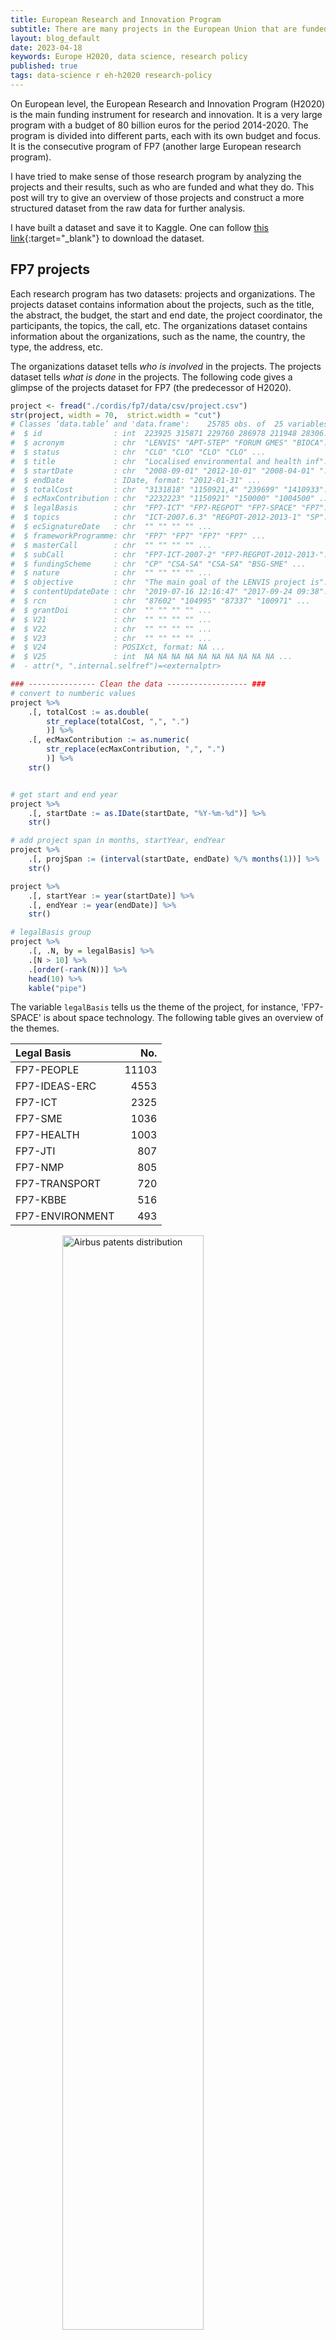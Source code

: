 ```yaml
---
title: European Research and Innovation Program
subtitle: There are many projects in the European Union that are funded by the European Research and Innovation Programme. To make sense of those projects and their results, we have to do lots of data processing and analysis. 
layout: blog_default
date: 2023-04-18
keywords: Europe H2020, data science, research policy
published: true
tags: data-science r eh-h2020 research-policy
---
```


On European level, the European Research and Innovation Program (H2020) is the main funding instrument for research and innovation. It is a very large program with a budget of 80 billion euros for the period 2014-2020. The program is divided into different parts, each with its own budget and focus. It is the consecutive program of FP7 (another large European research program). 

I have tried to make sense of those research program by analyzing the projects and their results, such as who are funded and what they do. This post will try to give an overview of those projects and construct a more structured dataset from the raw data for further analysis.


I have built a dataset and save it to Kaggle. One can follow [this link](https://www.kaggle.com/datasets/oceanumeric/cordis){:target="_blank"} to download the dataset. 


## FP7 projects

Each research program has two datasets: projects and organizations. The projects dataset contains information about the projects, such as the title, the abstract, the budget, the start and end date, the project coordinator, the participants, the topics, the call, etc. The organizations dataset contains information about the organizations, such as the name, the country, the type, the address, etc.

The organizations dataset tells _who is involved_ in the projects. The projects dataset tells _what is done_ in the projects. The following code gives a glimpse of the projects dataset for FP7 (the predecessor of H2020).

```R
project <- fread("./cordis/fp7/data/csv/project.csv")
str(project, width = 70,  strict.width = "cut")
# Classes ‘data.table’ and 'data.frame':	25785 obs. of  25 variables:
#  $ id                : int  223925 315871 229760 286978 211948 28306..
#  $ acronym           : chr  "LENVIS" "APT-STEP" "FORUM GMES" "BIOCA"..
#  $ status            : chr  "CLO" "CLO" "CLO" "CLO" ...
#  $ title             : chr  "Localised environmental and health inf"..
#  $ startDate         : chr  "2008-09-01" "2012-10-01" "2008-04-01" "..
#  $ endDate           : IDate, format: "2012-01-31" ...
#  $ totalCost         : chr  "3131818" "1150921,4" "239699" "1410933"..
#  $ ecMaxContribution : chr  "2232223" "1150921" "150000" "1004500" ...
#  $ legalBasis        : chr  "FP7-ICT" "FP7-REGPOT" "FP7-SPACE" "FP7"..
#  $ topics            : chr  "ICT-2007.6.3" "REGPOT-2012-2013-1" "SP"..
#  $ ecSignatureDate   : chr  "" "" "" "" ...
#  $ frameworkProgramme: chr  "FP7" "FP7" "FP7" "FP7" ...
#  $ masterCall        : chr  "" "" "" "" ...
#  $ subCall           : chr  "FP7-ICT-2007-2" "FP7-REGPOT-2012-2013-"..
#  $ fundingScheme     : chr  "CP" "CSA-SA" "CSA-SA" "BSG-SME" ...
#  $ nature            : chr  "" "" "" "" ...
#  $ objective         : chr  "The main goal of the LENVIS project is"..
#  $ contentUpdateDate : chr  "2019-07-16 12:16:47" "2017-09-24 09:38"..
#  $ rcn               : chr  "87602" "104995" "87337" "100971" ...
#  $ grantDoi          : chr  "" "" "" "" ...
#  $ V21               : chr  "" "" "" "" ...
#  $ V22               : chr  "" "" "" "" ...
#  $ V23               : chr  "" "" "" "" ...
#  $ V24               : POSIXct, format: NA ...
#  $ V25               : int  NA NA NA NA NA NA NA NA NA NA ...
#  - attr(*, ".internal.selfref")=<externalptr> 

### --------------- Clean the data ------------------ ###
# convert to numberic values 
project %>%
    .[, totalCost := as.double(
        str_replace(totalCost, ",", ".")
        )] %>%
    .[, ecMaxContribution := as.numeric(
        str_replace(ecMaxContribution, ",", ".")
        )] %>%
    str()


# get start and end year
project %>%
    .[, startDate := as.IDate(startDate, "%Y-%m-%d")] %>%
    str()

# add project span in months, startYear, endYear
project %>%
    .[, projSpan := (interval(startDate, endDate) %/% months(1))] %>%
    str()

project %>%
    .[, startYear := year(startDate)] %>%
    .[, endYear := year(endDate)] %>%
    str()

# legalBasis group
project %>%
    .[, .N, by = legalBasis] %>%
    .[N > 10] %>%
    .[order(-rank(N))] %>%
    head(10) %>%
    kable("pipe")
```

The variable `legalBasis` tells us the theme of the project, for instance, 'FP7-SPACE' is about space technology. The following table gives an overview of the themes.

<div class="table-figure-wrapper" markdown="block">

|Legal Basis      | No.|
|:---------------|-----:|
|FP7-PEOPLE      | 11103|
|FP7-IDEAS-ERC   |  4553|
|FP7-ICT         |  2325|
|FP7-SME         |  1036|
|FP7-HEALTH      |  1003|
|FP7-JTI         |   807|
|FP7-NMP         |   805|
|FP7-TRANSPORT   |   720|
|FP7-KBBE        |   516|
|FP7-ENVIRONMENT |   493|

<div class='sub-figure'>
    <img src="/images/blog/fp7-contributions.png"
         alt="Airbus patents distribution" class="zoom-img"
         style="width: 67%; display: block; margin: 0 auto;"/>
</div>

<div class='caption'>
        <span class='caption-label'>Figure 1.</span> The table gives the top 10 themes in terms of number of projects and the figure gives the distribution of the projects in terms of grant amount (in million euros). You can zoom in the figure by clicking on it.
</div>
</div>

The above table shows that the most popular theme is FP7-PEOPLE, which is about creating a more human society. The second most popular theme is FP7-IDEAS-ERC, which is about basic research. The third most popular theme is FP7-ICT, which is about information and communication technology. The fourth most popular theme is FP7-SME, which is about small and medium enterprises. 

In terms of the total grant amount, the most two popular themes are FP7-ICT and FP7-IDEAS-ERC, which receive around 7.7 and 7.8 billion euros respectively. Figure 1 was produced by the following code.

```R
options(repr.plot.width = 9, repr.plot.height = 7)
project %>%
    .[grep("FP", legalBasis)] %>%
    .[, .(budget = sum(ecMaxContribution)/1e6), by = legalBasis] %>%
    .[, budget2 := as.character(round(budget, 0))] %>% 
    .[, budgetIndex := paste(legalBasis, budget2, sep = "\n")] %>%
    treemap(index = "budgetIndex",
            vSize = "budget",
            vColor = "budget",
            type = "manual",
            palette = "Blues",
            algorithm = "squarified",
            title = "Total EU Contribution in different programmes",
            title.legend = "million",
            fontsize.labels = c(10),  border.lwds = c(1, 1))
``` 

Since there are many themes, we will focus on ICT, which is the one that receives the most grant amount. There are 2325 projects in the ICT theme, and the average project span is around 36 months (three years). The average grant amount is 4.8 million euros. However, the maximum grant amount is 74.98 million euros. The following table gives the summary statistics of the grant amount in the ICT theme, which shows that the grant amount is highly skewed. 

| Min. | 1st Qu. | Median | Mean | 3rd Qu. | Max.  |
|:----:|:-------:|:------:|:----:|:-------:|:-----:|
| 0.12 |  2.59   |  3.84  | 4.79 |  5.16   | 74.98 |

Like many variables in the business world, only the log of the grant amount is normally distributed. The following figure shows the distribution of the log of the grant amount in the ICT theme.

<div class='figure'>
    <img src="/images/blog/fp7-totalcost-hist1.png"
         alt="fp7 totalcost hist1"
         style="width: 80%; display: block; margin: 0 auto;"/>
    <div class='caption'>
        <span class='caption-label'>Figure 2.</span> Histogram of the the grant amount and its log transformation in the FP7 program. 
    </div>
</div>

Here is the code to produce the above table and figure.

```R
project %>%
    .[legalBasis == "FP7-ICT"] %>%
    unique(by = "id") %>%
    with(summary(totalCost)/1000000) %>%
    as.matrix() %>% t() %>% 
    as.data.frame() %>%
    kable("pipe", align = "c", digits = 2)

options(repr.plot.width = 9, repr.plot.height = 5)
par(mfrow = c(1, 2))
hist(project$totalCost/1000000, breaks = 30, col = "grey",
                xlab = "Total Cost (million)",
                main = "Histogram of Total Cost")
hist(log(project$totalCost), breaks = 30, col = "grey",
                xlab = "Log(Total Cost)",
                main = "Histogram Log(Total Cost)")
```

Now, we will try to understand the topic of the projects in the ICT theme. The following table gives the top 10 words in the project titles in the ICT theme and wordclouds of the project titles in the ICT theme. 


<div class="table-figure-wrapper" markdown="block">

|    word    |  N  |
|:----------|---:|
|  systems   | 212 |
|   based    | 157 |
|   future   | 130 |
|  internet  | 123 |
|  european  | 122 |
|   energy   | 119 |
|  research  | 118 |
| management | 113 |
|    data    | 106 |
|  services  | 104 |

<div class='sub-figure'>
    <img src="/images/blog/fp7-title-wordcloud.png"
         alt="Airbus patents distribution"
         style="width: 60%; display: block; margin: 0 auto;"/>
</div>

<div class='caption'>
        <span class='caption-label'>Figure 3.</span> The table gives the top 10 words in the project titles in the ICT theme and the figure gives the wordcloud of the project titles in the ICT theme.
</div>
</div>

As we can see that the top frequency words and wordclouds are not very informative. We will try to use the topic model to understand the topic of the projects in the ICT theme. The following code cleans the project objectives and gives the summary statistics of the number of words in the project objectives. 

```R
project %>%
    .[legalBasis == "FP7-ICT"] %>%
    unique(by = "id") %>%
    .[, .(objective)] %>% 
    # remove punctuation
    .[, objective := gsub("[[:punct:]]", "", objective)] %>%
    # remove control characters
    .[, objective := gsub("[[:cntrl:]]", "", objective)] %>%
    # to lower case
    .[, objective := tolower(objective)] %>%
    # remove numbers
    .[, objective := gsub("[[:digit:]]", "", objective)] %>%
    # remove stop words with tm package
    .[, objective := removeWords(objective, stopwords("english"))] %>%
    # strip white spaces
    .[, objective := stripWhitespace(objective)] %>%
    # stemming
    .[, objective := stemDocument(objective)] %>%
    # now we have the clean text data
    # we need to convert it to a document-term matrix
    # add document length
    .[, doc_length := str_count(objective, "\\S+")] -> project_doc

summary(project_doc$doc_length)
#  Min. 1st Qu.  Median    Mean 3rd Qu.    Max. 
#  28.0   166.0   177.0   174.8   186.0   318.0
```

The shortest project objective has 28 words, and the longest one has 318 words. The average project objective has 175 words. The following code creates a document-term matrix and a term-document matrix. We first drop the documents with less than 100 words in order to reduce the sparsity of the document-term matrix.

```R
# create a document-term matrix
# we will filter out documents with more than 100 words
# create document index
project_doc %>%
    .[doc_length >= 100] %>%
    .[, doc_id := .I] %>%
    # create a document-term matrix
    .[, .(doc_id, objective)] %>%
    unnest_tokens(word, objective) %>% 
    .[, .N, by = c("doc_id", "word")] %>%
    .[order(doc_id, -N)] %>% 
    as.data.frame() %>% 
    cast_dtm(doc_id, word, N) -> dtm_objective

# understand the document-term matrix
inspect(dtm_objective)

# <<DocumentTermMatrix (documents: 2265, terms: 22694)>>
# Non-/sparse entries: 272039/51129871
# Sparsity           : 99%
# Maximal term length: 56
# Weighting          : term frequency (tf)
# selected sample docs and terms 
#        Terms
# Docs   data develop network project research servic system technolog use will
#   103     0       3       0       4        0      0      3         4   1   13
#   145     0       1       0       4        0      0      4         0   3    3
#   1722    0       1       1       4        0      0      7         3   8    8
#   1794    0       1       0       1        0     16      6         0   3    3
#   1811    1       1       1       1        0      5      1         1   1    0
#   1925    5       2       1       1        0      2      3         1   2    4
#   1948    7       1       0       3        6      0      5         0   3    8
#   23      0       0       0       2        0      0      3         0   5    6
#   715     2       1       2       3        9      1      0         2   0    4
#   727     0       2       2       2        0      0      4         4   3    8
``` 

We have 2265 documents and 22694 terms in the document-term matrix. The table above shows the selected sample of the document-term matrix, which is a sparse matrix. Now, we will remove the terms that appear in less than 5 documents and more than 90% of the documents. Doing so will give us a collection of terms that are more informative, which balances the uniqueness and the commonality of the terms (i.e., the terms that are too unique or too common are not informative). 

```R
word_term <- findFreqTerms(dtm_objective,
                        lowfreq = 5,
                        highfreq = nrow(dtm_objective) * 0.9)

# create a new document-term matrix with the filtered words
dtm_objective_filtered <- dtm_objective[, word_term]
dtm_objective_filtered
# <<DocumentTermMatrix (documents: 2265, terms: 4851)>>
# Non-/sparse entries: 232500/10755015
# Sparsity           : 98%
# Maximal term length: 20
# Weighting          : term frequency (tf)
```

After dropping the terms that are too unique or too common, we have 4851 terms in the document-term matrix. The term-document matrix also becomes less sparse. 

Now, we will use the LDA model to understand the topics of the projects in the ICT theme. First, we need to define the number of topics. We will use a package called `ldatuning` to find the optimal number of topics. 

```R
lda_fit1 <- ldatuning::FindTopicsNumber(dtm_objective_filtered,
                                        topics = seq(2, 10),
                                        metrics = c("CaoJuan2009", "Deveaud2014"),
                                        method = "Gibbs",
                                        control = list(seed = 789),
                                        verbose = TRUE)

FindTopicsNumber_plot(lda_fit1)
```

<div class='figure'>
    <img src="/images/blog/lda-tuning-topicnum.png"
         alt="fp7 totalcost hist1"
         style="width: 70%; display: block; margin: 0 auto;"/>
    <div class='caption'>
        <span class='caption-label'>Figure 4.</span> the plot of the optimal number of topics based on the CaoJuan2009 and Deveaud2014 metrics.
    </div>
</div>


From the plot above, we will choose 9 as the optimal number of topics. The following code fits with LDA and plot the topics. 

```R
set.seed(789)
lda_fit2 <- LDA(dtm_objective_filtered, k = 9, method = "Gibbs",
                                        control = list(iter = 1000,
                                                        verbose = 50))

# get values of theta
options(repr.plot.width = 11, repr.plot.height = 9)
tidy(lda_fit2, matrix = "beta") %>% 
    group_by(topic) %>%
    slice_max(beta, n = 10) %>%
    ungroup() %>%
    arrange(topic, -beta) %>%
    mutate(word = reorder_within(term, beta, topic, sep="")) %>%
    ggplot(aes(word, beta, fill = factor(topic))) +
    geom_col(show.legend = FALSE, alpha = 0.85) +
    coord_flip() +
    facet_wrap(~topic, scales = "free") +
    labs(x = NULL, y = expression(beta)) +
    theme_bw() +
    # make x axis labels more readable with bold font
    theme(axis.text.y = element_text(face = "bold", size = 10),
            panel.grid.major = element_blank(),
            panel.grid.minor = element_blank())
```

By look at words in each topic, we can interpret the topics in Figure 5. For example, topic 1 is about quantum computing, topic 3 is probably about the smart manufacturing with mobile devices, and topic 6 is more about the economic policy on ICT.


<div class='figure'>
    <img src="/images/blog/fp7-objectives-topics.png"
         alt="fp7 topics" class="zoom-img"
         style="width: 80%; display: block; margin: 0 auto;"/>
    <div class='caption'>
        <span class='caption-label'>Figure 5.</span> the plot of topics based on the objectives of the projects in the ICT theme (you can click on the image to zoom in).
    </div>
</div>

I also found topic 4 and 9 are interesting. Topic 4 is about social media and topic 9 is about the platform for digital economy. 

Figure 5 shows that Latent Dirichlet Allocation (LDA) is a useful tool to understand the topics of the projects in the ICT theme. The topics are not perfect, but they are useful to understand the projects in a very efficient way (assuming she/he will not read all the project objectives by herself/himself).

With those 9 topics we classified, we can now answer the following questions:

1. What are the most popular topics in the ICT theme?
2. Which topic receives the most funding?


<div class='figure'>
    <img src="/images/blog/fp7-topics-hist1.png"
         alt="fp7 topics" 
         style="width: 70%; display: block; margin: 0 auto;"/>
    <div class='caption'>
        <span class='caption-label'>Figure 6.</span> histogram of the number of projects in each topic
    </div>
</div>

Figure 6 shows that there are more or less equal number of projects in each topic. The most popular topic is topic 1, which is about quantum computing. The following table shows the top 10 topics in terms of the total cost of the projects and the average cost of the projects in each topic.


|topic |totalCost(million) |avrgCost(million) |
|:-----|:---------:|:--------:|
|3     |1747.42   |5.64     |
|1     |1681.41   |5.08     |
|8     |1434.17   |5.22     |
|7     |1329.14   |4.43     |
|4     |1318.15   |4.76     |
|9     |1276.01   |6.51     |
|5     |1102.56   |5.63     |
|6     |726.44    |2.34     |
|2     |302.68    |4.39     |

We can see that European Commission invests more in topic 3, which is about smart manufacturing and energy with mobile devices. In general, topic 3 is all about using ICT to improve the efficiency of the manufacturing, transportation, and energy sectors. The following table gives some sample projects in topic 3.

|     id| topic|title                                                                    |
|:------|-----:|------------------------------------------------------------------------:|
| 314328|     3|SMART MOBILITY IN SMART CITY                                             |
| 223937|     3|SMART-antenna multimode wireless mesh Network                            |
| 257544|     3|Smart and Efficient Location, idEntification, and Cooperation Techniques |
| 287534|     3|Semantic Tools for Carbon Reduction in Urban Planning                    |
| 314331|     3|Optimized electric Drivetrain by INtegration                             |


## H2020 projects


After analyzing the FP7 program, we will do the same analysis for the H2020 program. The H2020 program is a continuation of the FP7 program. The H2020 program has a budget of 80 billion euros for the period 2014-2020. 


|legalBasis      |     N| Note |
|:---------------|:-----:|----:|
|H2020-EU.1.3.   | 11700| EXCELLENT SCIENCE - Marie Skłodowska-Curie Actions (MSCA) |
|H2020-EU.1.1.   |  7792| EXCELLENT SCIENCE - European Research Council (ERC) |
|H2020-EU.2.3.   |  3162| INDUSTRIAL LEADERSHIP - Innovation In SMEs |
|H2020-EU.2.1.1. |  1870| INDUSTRIAL LEADERSHIP - ICT enabling |
|H2020-EU.3.4.   |  1756| SOCIETAL CHALLENGES - Smart, Green And Integrated Transport |
|H2020-EU.3.3.   |  1450| SOCIETAL CHALLENGES - Secure, clean and efficient energy |
|H2020-EU.3.1.   |  1196| SOCIETAL CHALLENGES - Health, demographic change and well-being |
|H2020-EU.3.2.   |   914| SOCIETAL CHALLENGES - Food security, etc. |
|H2020-EU.3.5.   |   739| SOCIETAL CHALLENGES - Climate action, Environment, ect. |
|H2020-EU.1.2.   |   618| EXCELLENT SCIENCE - Future and Emerging Technologies (FET) |


<div class='figure'>
    <img src="/images/blog/h2020-totalcost-treemap.png"
         alt="fp7 topics" class="zoom-img"
         style="width: 70%; display: block; margin: 0 auto;"/>
    <div class='caption'>
        <span class='caption-label'>Figure 7.</span> distribution of the total cost of the projects in the H2020 program (you can click on the image to zoom in).
    </div>
</div>

The following tables compares the total cost and the average cost of the projects in the H2020 program and the FP7 program for the ICT theme.


|Program | Min. | 1st Qu. | Median | Mean | 3rd Qu. |  Max.  | N | TotalCost |
|----:|:----:|:-------:|:------:|:----:|:-------:|:------:| :---------------:| :---------:|
FP7 | 0.12 |  2.59   |  3.84  | 4.79 |  5.16   | 74.98 | 2325 | 7.8 billion |
H2020 | 0.07 |  0.48   |  3.12  | 5.69 |   5.4   | 180.32 | 1870 | 6.7 billion |

We can see that the total cost of the projects in the H2020 program is lower than the total cost of the projects in the FP7 program. The average cost of the projects in the H2020 program is higher than the average cost of the projects in the FP7 program due to the fact that the distribution of the total cost of the projects in the H2020 program is more skewed than that of the FP7 program.

<div class='figure'>
    <img src="/images/blog/h2020-totalcost-hist1.png"
         alt="fp7 totalcost hist1"
         style="width: 80%; display: block; margin: 0 auto;"/>
    <div class='caption'>
        <span class='caption-label'>Figure 8.</span> Histogram of the the grant amount and its log transformation in the H2020 program.
    </div>
</div>

Now, we will find top 10 keywords in the ICT theme of the H2020 program. The following table shows the top 10 keywords in the ICT theme of the H2020 program, and compares them with the top 10 keywords in the ICT theme of the FP7 program. It shows that data and smart system becomes more popular. This might be due to the fact that AI and machine learning are becoming more popular in the ICT field. 

|   word (H2020)  |  N (H2020)  |  word (FP7)  |  N (FP7)  |
|:--------:|:---:|:--------:|:---:|
| platform | 179 |   systems   | 212 |
|   data   | 169 | based    | 157 |
|  smart   | 133 | future   | 130 |
|  based   | 130 | internet  | 123 |
| european | 113 | european  | 122 |
|  system  | 108 | energy   | 119 |
| systems  | 107 | research  | 118 |
| digital  | 105 | management | 113 |
|  cloud   | 100 | data    | 106 |
|    5g    | 91  | services  | 104 |


We will not plot the word cloud for the H2020 program because the word cloud is not very informative. The above table gives us a glimpse of the projects in the ICT theme of the H2020 program. Instead, we will use the LDA model to find the topics in the H2020 program. 

```R
# <<DocumentTermMatrix (documents: 1792, terms: 18750)>>
# Non-/sparse entries: 217873/33382127
# Sparsity           : 99%
# Maximal term length: 114
# Weighting          : term frequency (tf)
# Sample             :
#       Terms
# Docs   data develop innov market project provid system technolog use will
#   1187    7       0     0      1       1      2      0         1   0    2
#   1358   19       1     0      0       0      4      0         5   3    5
#   1756    0       2     4      1       4      1      0         3   0    4
#   1777   12       1     1      0       5      1      0         1   1    5
#   286     0       1     1      2       0      2      0         0   1    3
#   35     18       3     2      2       0      2     10         4   3    5
#   449     2       1     2      2       2      1      1         0   0    9
#   566     0       0     5      3       0      1      3         4   0    5
#   659     0       4     0      1       1      0      0         1   1    5
#   973     0       2     4      0       3      1      1         4   0    1
```

There are 1792 projects whose objective has length greater than 100, which is less than the number of projects in the FP7 program. This does not mean European Commission invest less in the ICT theme of the H2020 program. It might be due to the fact that some topics in the ICT theme of the FP7 becomes an independent theme in the H2020 program. For example, H2020-EU.3.4. and H2020-EU.3.3. are the topics in the ICT theme of the FP7 program. However, they are independent topics in the H2020 program. 

<div class='figure'>
    <img src="/images/blog/h2020-lda-tuning1.png"
         alt="fp7 totalcost hist1"
         style="width: 70%; display: block; margin: 0 auto;"/>
    <div class='caption'>
        <span class='caption-label'>Figure 9.</span> the plot of the optimal number of topics for H2020 program.
    </div>
</div>

The optimal number of topics for the H2020 program is 12, which is higher than the optimal number of topics for the FP7 program. This might be due to the fact that the topics in the H2020 program are more specific than those in the FP7 program. This also makes sense as the technology is becoming more advanced our knowledge about the technology is becoming more specific and complex.


<div class='figure'>
    <img src="/images/blog/h2020-objectives-topics.png"
         alt="fp7 topics" class="zoom-img"
         style="width: 80%; display: block; margin: 0 auto;"/>
    <div class='caption'>
        <span class='caption-label'>Figure 10.</span> the plot of topics based on the objectives of the projects in the ICT theme for H2020 program (you can click on the image to zoom in).
    </div>
</div>

Figure 10 tells us lots of information about the projects in the ICT theme of the H2020 program. First, topic 1 is still about quantum information and communication,
which is the same as the FP7 program. This shows the consistency of European Commission in the ICT theme. Some topics like topics 7 to 12 are very similar to the topics in the FP7 program. However, some topics like topics 2, 3, 4, 5, and 6 are very different from the topics in the FP7 program. For instance, topic 4 is about AI, which is new in the H2020 program. This shows that European Commission is trying to invest more in the AI field. Topic 6 is about building up an ecosystem for small and medium enterprises (SMEs) to develop their products with ICT technology. 


<div class='figure'>
    <img src="/images/blog/h2020-topics-hist1.png"
         alt="fp7 topics" 
         style="width: 70%; display: block; margin: 0 auto;"/>
    <div class='caption'>
        <span class='caption-label'>Figure 11.</span> histogram of the number of projects in each topic for H2020 program.
    </div>
</div>

Figure 11 shows the number of projects in each topic for the H2020 program. It shows that topic 7 has the smallest number of projects. This makes sense as the topic 7 is about designing and evaluating the research policy on the ICT technology, which is not a very practical topic.


|topic |totalCost |avrgCost | Note |
|:-----|:---------|:--------| ----:|
|1     |3039.39   |16.89    | Photonics based manufacturing |
|2     |1102.04   |12.97    | Smart Manufacturing |
|9     |974.39    |6.29     | 5G Infrastructure |
|4     |960.45    |6.20     | AI |
|12    |941.58    |7.08     | ICT Enabled Sustainable Growth |
|5     |911.34    |6.33     | Big Data |
|6     |875.62    |6.30     | Ecosystem for SMEs |
|11    |590.24    |3.06     | ICT for Health |
|10    |447.26    |2.31     | ICT for Education |
|7     |337.20    |2.37     | Research Policy on ICT|
|3     |120.78    |0.54     | Ecommerce |
|8     |77.07     |1.64     | Others |


Latent Dirichlet Allocation (LDA) is really helpful and can help us to summarize topics very efficiently. For instance, topic 2 is about smart manufacturing and the following table gives 5 samples of projects in this topic. You can see that one could make inferences on the topic based on the key words in Figure 10. 

|        id| topic|title                                                                                                                                                                         |
|---------:|-----:|:-----------------------------------------------------------------------------------------------------------------------------------------------------------------------------|
|    723145|     2|Ecosystem for Collaborative Manufacturing Processes – Intra- and Interfactory Integration and Automation                                                                      |
|    692466|     2|Power Semiconductor and Electronics Manufacturing 4.0                                                                                                                         |
|    871875|     2|A “Smart” Self-monitoring composite tool for aerospace composite manufacturing using Silicon photonic multi-sEnsors Embedded using through-thickness Reinforcement techniques |
|    723699|     2|Driving up Reliability and Efficiency of Additive Manufacturing                                                                                                               |
| 101017284|     2|AI-Driven Cognitive Robotic Platform for Agile Production environments                                                                                                        |













